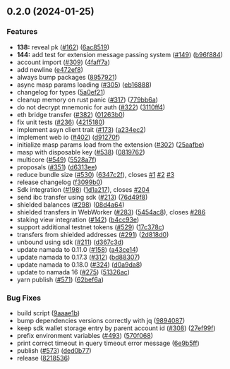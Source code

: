 

## 0.2.0 (2024-01-25)


### Features

* **138:** reveal pk ([#162](https://github.com/anoma/namada-interface/issues/162)) ([6ac8519](https://github.com/anoma/namada-interface/commit/6ac8519cb841c93af0861563fd163c58f7bc63d3))
* **144:** add test for extension message passing system ([#149](https://github.com/anoma/namada-interface/issues/149)) ([b96f884](https://github.com/anoma/namada-interface/commit/b96f8844345e4459056c59407287646bd530530a))
* account import ([#309](https://github.com/anoma/namada-interface/issues/309)) ([4faff7a](https://github.com/anoma/namada-interface/commit/4faff7a356a4f8653217794f8260e046afc6726c))
* add newline ([e472ef8](https://github.com/anoma/namada-interface/commit/e472ef8fcf968c2364fc6e0798a7b8553365326a))
* always bump packages ([8957921](https://github.com/anoma/namada-interface/commit/8957921939f851cd027b0e8f2816e2bf6d5d12f4))
* async masp params loading ([#305](https://github.com/anoma/namada-interface/issues/305)) ([eb16888](https://github.com/anoma/namada-interface/commit/eb168884005843eae64310b75bf67ec81bcba5a3))
* changelog for types ([5a0ef21](https://github.com/anoma/namada-interface/commit/5a0ef2150dd0b6ff2e49e3d1a1fbf6972de636e7))
* cleanup memory on rust panic ([#317](https://github.com/anoma/namada-interface/issues/317)) ([779bb6a](https://github.com/anoma/namada-interface/commit/779bb6ab40523a6906c76bc0d55dc6c50068ca9f))
* do not decrypt mnemonic for auth ([#322](https://github.com/anoma/namada-interface/issues/322)) ([3110ff4](https://github.com/anoma/namada-interface/commit/3110ff4ef902b9162cc462335e58c5c047cf30ac))
* eth bridge transfer ([#382](https://github.com/anoma/namada-interface/issues/382)) ([01263b0](https://github.com/anoma/namada-interface/commit/01263b09de988cbde080776cf8e32c1bb0f0c615))
* fix unit tests ([#236](https://github.com/anoma/namada-interface/issues/236)) ([4215180](https://github.com/anoma/namada-interface/commit/4215180858746aa848be14195e0c85b227390d9d))
* implement asyn client trait ([#173](https://github.com/anoma/namada-interface/issues/173)) ([a234ec2](https://github.com/anoma/namada-interface/commit/a234ec2782734a479366ee4da61e740fc7e37d3a))
* implement web io ([#402](https://github.com/anoma/namada-interface/issues/402)) ([d91270f](https://github.com/anoma/namada-interface/commit/d91270ffc21b10a4338fbf38fb7d4454d721be5d))
* initialize masp params load from the extension ([#302](https://github.com/anoma/namada-interface/issues/302)) ([25aafbe](https://github.com/anoma/namada-interface/commit/25aafbe06e70c4141214a6b34a9edacf665e7148))
* masp with disposable key ([#538](https://github.com/anoma/namada-interface/issues/538)) ([0819762](https://github.com/anoma/namada-interface/commit/08197620bb9938aa15f3c2a9e39f557cf2239982))
* multicore ([#549](https://github.com/anoma/namada-interface/issues/549)) ([5528a7f](https://github.com/anoma/namada-interface/commit/5528a7f44150628ef19dc7de2c39a80aa66b7ee4))
* proposals ([#351](https://github.com/anoma/namada-interface/issues/351)) ([d6313ee](https://github.com/anoma/namada-interface/commit/d6313eea2976cdf97042e947b698ca636c366a80))
* reduce bundle size ([#530](https://github.com/anoma/namada-interface/issues/530)) ([6347c2f](https://github.com/anoma/namada-interface/commit/6347c2f81e880aa191bac65f99e9bcaab9128268)), closes [#1](https://github.com/anoma/namada-interface/issues/1) [#2](https://github.com/anoma/namada-interface/issues/2) [#3](https://github.com/anoma/namada-interface/issues/3)
* release changelog ([f3099b0](https://github.com/anoma/namada-interface/commit/f3099b0c0a96b0fb5f30689b2d97e52c24de07d5))
* Sdk integration ([#198](https://github.com/anoma/namada-interface/issues/198)) ([1d1a217](https://github.com/anoma/namada-interface/commit/1d1a217637d04155c549b115c27a93d8fae71645)), closes [#204](https://github.com/anoma/namada-interface/issues/204)
* send ibc transfer using sdk ([#213](https://github.com/anoma/namada-interface/issues/213)) ([76d49f8](https://github.com/anoma/namada-interface/commit/76d49f8d20c021c96553bf2187c4018de0037ab3))
* shielded balances ([#298](https://github.com/anoma/namada-interface/issues/298)) ([08d4a64](https://github.com/anoma/namada-interface/commit/08d4a640ff3b72219f9db0e98fd91007f31175c8))
* shielded transfers in WebWorker ([#283](https://github.com/anoma/namada-interface/issues/283)) ([5454ac8](https://github.com/anoma/namada-interface/commit/5454ac86c40bf6e9741e9e72f03e755a99e9106b)), closes [#286](https://github.com/anoma/namada-interface/issues/286)
* staking view integration ([#142](https://github.com/anoma/namada-interface/issues/142)) ([b4cc93e](https://github.com/anoma/namada-interface/commit/b4cc93edbd048f1dbfe0c0c3062c9a526c95e36c))
* support additional testnet tokens ([#529](https://github.com/anoma/namada-interface/issues/529)) ([17c378c](https://github.com/anoma/namada-interface/commit/17c378c8a259e827efcb75d6fb8b10c4309c850d))
* transfers from shielded addresses ([#291](https://github.com/anoma/namada-interface/issues/291)) ([2d818d0](https://github.com/anoma/namada-interface/commit/2d818d01e162dd24d60f11d251523c1c519e2378))
* unbound using sdk ([#211](https://github.com/anoma/namada-interface/issues/211)) ([d367c3d](https://github.com/anoma/namada-interface/commit/d367c3dfd8f071794702b747ab95185f62e1e7c7))
* update namada to 0.11.0 ([#158](https://github.com/anoma/namada-interface/issues/158)) ([a43ce14](https://github.com/anoma/namada-interface/commit/a43ce14644d2f121b854f5a483d2e3a8aac43990))
* update namada to 0.17.3 ([#312](https://github.com/anoma/namada-interface/issues/312)) ([bd88307](https://github.com/anoma/namada-interface/commit/bd88307601d5266933147df1cda408cacedef5bf))
* update namada to 0.18.0 ([#324](https://github.com/anoma/namada-interface/issues/324)) ([d0a9da8](https://github.com/anoma/namada-interface/commit/d0a9da882943925d5b8f88af8a894a99d9e49a13))
* update to namada 16 ([#275](https://github.com/anoma/namada-interface/issues/275)) ([51326ac](https://github.com/anoma/namada-interface/commit/51326acf925542ba24c756f9de89b16a0fa0b498))
* yarn publish ([#571](https://github.com/anoma/namada-interface/issues/571)) ([62bef6a](https://github.com/anoma/namada-interface/commit/62bef6ab4ddbd09c1c835aa06b6a3577a8b028d2))


### Bug Fixes

* build script ([9aaae1b](https://github.com/anoma/namada-interface/commit/9aaae1bda6c2c44e32f0f38e20c6404907ee6f06))
* bump dependencies versions correctly with jq ([9894087](https://github.com/anoma/namada-interface/commit/98940872881d0dd03c65f46c98fb80b8ea246d50))
* keep sdk wallet storage entry by parent account id ([#308](https://github.com/anoma/namada-interface/issues/308)) ([27ef99f](https://github.com/anoma/namada-interface/commit/27ef99fc9b96c90718e65c65cf159b16da49e1f9))
* prefix environment variables ([#493](https://github.com/anoma/namada-interface/issues/493)) ([570f068](https://github.com/anoma/namada-interface/commit/570f068f85bab1446c98aabd89e2f2f73a4a2ade))
* print correct timeout in query timeout error message ([6e9b5ff](https://github.com/anoma/namada-interface/commit/6e9b5ff96c105000ce14115a8d21607fde306496))
* publish ([#573](https://github.com/anoma/namada-interface/issues/573)) ([ded0b77](https://github.com/anoma/namada-interface/commit/ded0b771d807531d4efe5bc0d6ff2549c79321f4))
* release ([8218536](https://github.com/anoma/namada-interface/commit/8218536a7bced883e50e492d185a0d2e582a3ab6))
